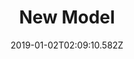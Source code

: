 ---
title: New Model
artist: Perturbator
date: 2019-01-02T02:09:10.582Z
cover: /upload/a3395045031_16.jpg
styles:
  - Electronic
  - Synthwave
links:
  spotify: https://play.spotify.com/album/7ksle1gFTICo9rKw14dvC5
  youtube: https://music.youtube.com/watch?v=qEoxu0_8uZU
  applemusic: https://itunes.apple.com/us/album/new-model/1274328467?uo=4
  soundcloud: ""
  bandcamp: https://perturbator.bandcamp.com/album/new-model
  deezer: https://www.deezer.com/album/47108402
---
